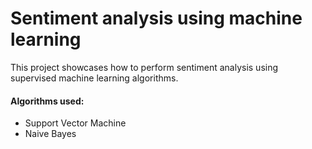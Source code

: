 
# Sentiment analysis using machine learning

This project showcases how to perform sentiment analysis using supervised machine learning algorithms.
#### Algorithms used:
- Support Vector Machine
- Naive Bayes

